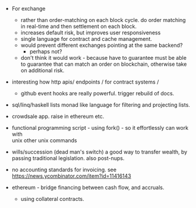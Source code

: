 
- For exchange
  - rather than order-matching on each block cycle. do order matching in real-time and then
  settlement on each block. 
  - increases default risk, but improves user responsiveness
  - single language for contract and cache management.
  - would prevent different exchanges pointing at the same backend?
    - perhaps not?
  - don't think it would work - because have to guarantee must be able to guarantee 
  that can match an order on blockchain, otherwise take on additional risk. 
  


- interesting how http apis/ endpoints / for contract systems  / 
  - github event hooks are really powerful. trigger rebuild of docs.

- sql/linq/haskell lists monad like language for filtering and projecting lists.

- crowdsale app. raise in ethereum etc.


- functional programming script - using fork() - so it effortlessly can work with  
  unix other unix commands


- wills/succession (dead man's switch) a good way to transfer wealth, by passing traditional
  legislation.  also post-nups.

- no accounting standards for invoicing.
  see
  https://news.ycombinator.com/item?id=11416143


- ethereum - bridge financing between cash flow, and accruals. 
  - using collateral contracts.



